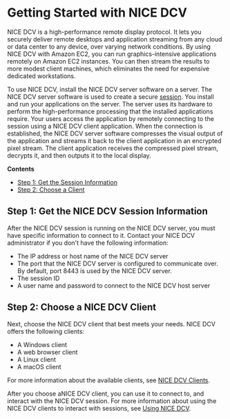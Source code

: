 # Getting Started with NICE DCV<a name="getting-started"></a>

NICE DCV is a high\-performance remote display protocol\. It lets you securely deliver remote desktops and application streaming from any cloud or data center to any device, over varying network conditions\. By using NICE DCV with Amazon EC2, you can run graphics\-intensive applications remotely on Amazon EC2 instances\. You can then stream the results to more modest client machines, which eliminates the need for expensive dedicated workstations\.

To use NICE DCV, install the NICE DCV server software on a server\. The NICE DCV server software is used to create a secure [session](https://docs.aws.amazon.com/dcv/latest/adminguide/managing-sessions.html)\. You install and run your applications on the server\. The server uses its hardware to perform the high\-performance processing that the installed applications require\. Your users access the application by remotely connecting to the session using a NICE DCV client application\. When the connection is established, the NICE DCV server software compresses the visual output of the application and streams it back to the client application in an encrypted pixel stream\. The client application receives the compressed pixel stream, decrypts it, and then outputs it to the local display\.

**Contents**
+ [Step 1: Get the Session Information](#getting-started-session)
+ [Step 2: Choose a Client](#getting-started-choose)

## Step 1: Get the NICE DCV Session Information<a name="getting-started-session"></a>

After the NICE DCV session is running on the NICE DCV server, you must have specific information to connect to it\. Contact your NICE DCV administrator if you don't have the following information:
+ The IP address or host name of the NICE DCV server
+ The port that the NICE DCV server is configured to communicate over\. By default, port 8443 is used by the NICE DCV server\.
+ The session ID
+ A user name and password to connect to the NICE DCV host server

## Step 2: Choose a NICE DCV Client<a name="getting-started-choose"></a>

Next, choose the NICE DCV client that best meets your needs\. NICE DCV offers the following clients: 
+ A Windows client
+ A web browser client
+ A Linux client
+ A macOS client

For more information about the available clients, see [NICE DCV Clients](client.md)\.

After you choose aNICE DCV client, you can use it to connect to, and interact with the NICE DCV session\. For more information about using the NICE DCV clients to interact with sessions, see [Using NICE DCV](using.md)\.